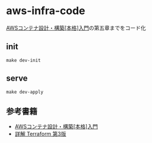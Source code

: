 # aws-infra-code
[AWSコンテナ設計・構築[本格]入門](https://www.sbcr.jp/product/4815607654/)の第五章までをコード化
## init
```
make dev-init
```
## serve
```
make dev-apply
```

## 参考書籍
- [AWSコンテナ設計・構築[本格]入門](https://www.sbcr.jp/product/4815607654/)
- [詳解 Terraform 第3版](https://www.oreilly.co.jp/books/9784814400522/)
